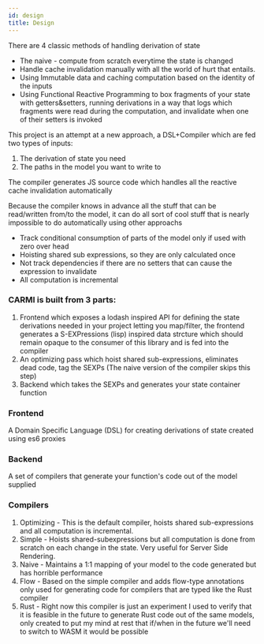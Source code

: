 ```yaml
---
id: design
title: Design
---
```


There are 4 classic methods of handling derivation of state

- The naive - compute from scratch everytime the state is changed
- Handle cache invalidation manually with all the world of hurt that entails.
- Using Immutable data and caching computation based on the identity of the inputs
- Using Functional Reactive Programming to box fragments of your state with getters&setters, running derivations in a
  way that logs which fragments were read during the computation, and invalidate when one of their setters is invoked

This project is an attempt at a new approach, a DSL+Compiler which are fed two types of inputs:

1.  The derivation of state you need
2.  The paths in the model you want to write to

The compiler generates JS source code which handles all the reactive cache invalidation automatically

Because the compiler knows in advance all the stuff that can be read/written from/to the model, it can do all sort of
cool stuff that is nearly impossible to do automatically using other approachs

- Track conditional consumption of parts of the model only if used with zero over head
- Hoisting shared sub expressions, so they are only calculated once
- Not track dependencies if there are no setters that can cause the expression to invalidate
- All computation is incremental

### CARMI is built from 3 parts:

1.  Frontend which exposes a lodash inspired API for defining the state derivations needed in your project letting you
    map/filter, the frontend generates a S-EXPressions (lisp) inspired data strcture which should remain opaque to the
    consumer of this library and is fed into the compiler
2.  An optimizing pass which hoist shared sub-expressions, eliminates dead code, tag the SEXPs (The naive version of the
    compiler skips this step)
3.  Backend which takes the SEXPs and generates your state container function

### Frontend

A Domain Specific Language (DSL) for creating derivations of state created using es6 proxies

### Backend

A set of compilers that generate your function's code out of the model supplied

### Compilers

1.  Optimizing - This is the default compiler, hoists shared sub-expressions and all computation is incremental.
2.  Simple - Hoists shared-subexpressions but all computation is done from scratch on each change in the state. Very
    useful for Server Side Rendering.
3.  Naive - Maintains a 1:1 mapping of your model to the code generated but has horrible performance
4.  Flow - Based on the simple compiler and adds flow-type annotations only used for generating code for compilers that
    are typed like the Rust compiler
5.  Rust - Right now this compiler is just an experiment I used to verify that it is feasible in the future to generate
    Rust code out of the same models, only created to put my mind at rest that if/when in the future we'll need to
    switch to WASM it would be possible
